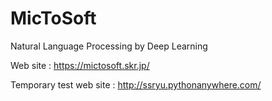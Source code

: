 # MicToSoft
Natural Language Processing by Deep Learning

Web site : https://mictosoft.skr.jp/

Temporary test web site : http://ssryu.pythonanywhere.com/